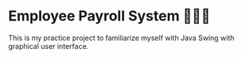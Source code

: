 # Employee Payroll System 🧑🏻‍💼
This is my practice project to familiarize myself with Java Swing with graphical user interface.
